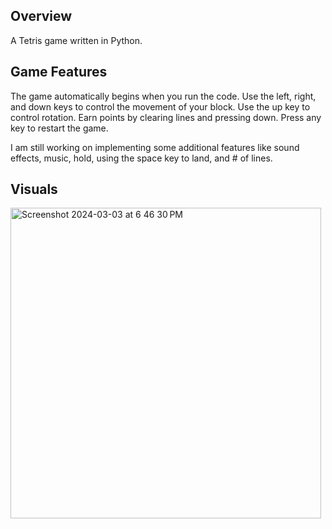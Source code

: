 
## Overview
A Tetris game written in Python.

## Game Features
The game automatically begins when you run the code. Use the left, right, and down keys to control the movement of your block. Use the up key to control rotation. Earn points by clearing lines and pressing down. Press any key to restart the game. 

I am still working on implementing some additional features like sound effects, music, hold, using the space key to land, and # of lines.

## Visuals
<img width="497" alt="Screenshot 2024-03-03 at 6 46 30 PM" src="https://github.com/cristine-c/Python-Tetris/assets/43589925/f9e49da2-9d3d-40e1-bf77-f104c42647c5">
